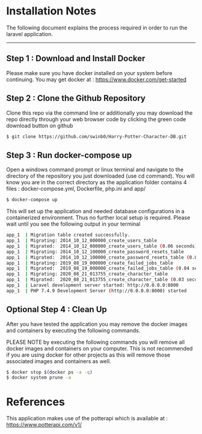 # Installation Notes

The following document explains the process required in order to run the laravel application.

---

## Step 1 : Download and Install Docker
Please make sure you have docker installed on your system before continuing.
You may get docker at : https://www.docker.com/get-started

## Step 2 : Clone the Github Repository
Clone this repo via the command line or additionally you may download the repo directly through your web browser code by clicking the green code download button on github

```bash
$ git clone https://github.com/swinb0/Harry-Potter-Character-DB.git
```

## Step 3 : Run docker-compose up
Open a windows command prompt or linux terminal and navigate to the directory of the repository you just downloaded (use cd command).
You will know you are in the correct directory as the application folder contains 4 files : docker-compose.yml, Dockerfile, php.ini and app/

```bash
$ docker-compose up
```

This will set up the application and needed database configurations in a containerized environment. Thus no further local setup is required.
Please wait until you see the following output in your terminal

```bash
app_1  | Migration table created successfully.
app_1  | Migrating: 2014_10_12_000000_create_users_table
app_1  | Migrated:  2014_10_12_000000_create_users_table (0.06 seconds)
app_1  | Migrating: 2014_10_12_100000_create_password_resets_table
app_1  | Migrated:  2014_10_12_100000_create_password_resets_table (0.06 seconds)
app_1  | Migrating: 2019_08_19_000000_create_failed_jobs_table
app_1  | Migrated:  2019_08_19_000000_create_failed_jobs_table (0.04 seconds)
app_1  | Migrating: 2020_08_21_013755_create_character_table
app_1  | Migrated:  2020_08_21_013755_create_character_table (0.03 seconds)
app_1  | Laravel development server started: http://0.0.0.0:8000
app_1  | PHP 7.4.9 Development Server (http://0.0.0.0:8000) started
```


## Optional Step 4 : Clean Up
After you have tested the application you may remove the docker images and containers by executing the following commands.

PLEASE NOTE by executing the following commands you will remove all docker images and containers on your computer. This is not recommended if you are using docker for other projects as this will remove those associated images and containers as well.


```bash
$ docker stop $(docker ps -a -q)
$ docker system prune -a
```

# References
This application makes use of the potterapi which is available at :
https://www.potterapi.com/v1/
